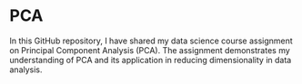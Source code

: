 # PCA
In this GitHub repository, I have shared my data science course assignment on Principal Component Analysis (PCA). The assignment demonstrates my understanding of PCA and its application in reducing dimensionality in data analysis.
